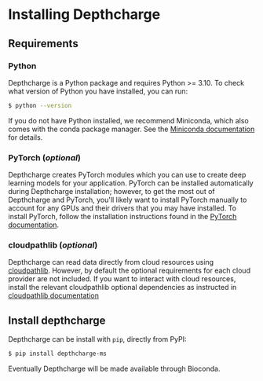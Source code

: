 # Installing Depthcharge

## Requirements

### Python
Depthcharge is a Python package and requires Python >= 3.10.
To check what version of Python you have installed, you can run:

``` sh
$ python --version
```

If you do not have Python installed, we recommend Miniconda, which also comes with the conda package manager.
See the [Miniconda documentation](https://docs.conda.io/en/latest/miniconda.html) for details.

### PyTorch (*optional*)
Depthcharge creates PyTorch modules which you can use to create deep learning models for your application.
PyTorch can be installed automatically during Depthcharge installation; however, to get the most out of Depthcharge and PyTorch, you'll likely want to install PyTorch manually to account for any GPUs and their drivers that you may have installed.
To install PyTorch, follow the installation instructions found in the [PyTorch documentation](https://pytorch.org/get-started/locally/).

### cloudpathlib (*optional*)
Depthcharge can read data directly from cloud resources using [cloudpathlib](https://cloudpathlib.drivendata.org/stable/).
However, by default the optional requirements for each cloud provider are not included.
If you want to interact with cloud resources, install the relevant cloudpathlib optional dependencies as instructed in [cloudpathlib documentation](https://cloudpathlib.drivendata.org/stable/#installation)

## Install depthcharge

Depthcharge can be install with `pip`, directly from PyPI:
```sh
$ pip install depthcharge-ms
```

Eventually Depthcharge will be made available through Bioconda.
